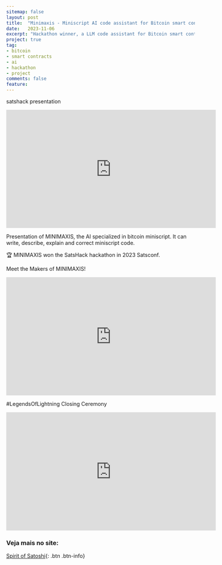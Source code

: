 ```yaml
---
sitemap: false
layout: post
title:  "Minimaxis - Miniscript AI code assistant for Bitcoin smart contracts"
date:   2023-11-06
excerpt: "Hackathon winner, a LLM code assistant for Bitcoin smart contracts."
project: true
tag:
- bitcoin
- smart contracts
- ai
- hackathon
- project
comments: false
feature: 
---
```


satshack presentation
<iframe width="560" height="315" src="https://www.youtube.com/embed/huvBFj1M4Fo?si=faEpxwplzKF6ymID" title="YouTube video player" frameborder="0" allow="accelerometer; autoplay; clipboard-write; encrypted-media; gyroscope; picture-in-picture; web-share" referrerpolicy="strict-origin-when-cross-origin" allowfullscreen></iframe>

Presentation of MINIMAXIS, the AI specialized in bitcoin miniscript. It can write, describe, explain and correct miniscript code.

🏆 MINIMAXIS won the SatsHack hackathon in 2023 Satsconf.


Meet the Makers of MINIMAXIS!

<iframe width="560" height="315" src="https://www.youtube.com/embed/DCkZKxebNTk?si=YFeueAfbHInb7f__" title="YouTube video player" frameborder="0" allow="accelerometer; autoplay; clipboard-write; encrypted-media; gyroscope; picture-in-picture; web-share" referrerpolicy="strict-origin-when-cross-origin" allowfullscreen></iframe>


#LegendsOfLightning Closing Ceremony
<iframe width="560" height="315" src="https://www.youtube.com/embed/NR1-HOS4xDA?si=PYM3snT3s9BkTPFy" title="YouTube video player" frameborder="0" allow="accelerometer; autoplay; clipboard-write; encrypted-media; gyroscope; picture-in-picture; web-share" referrerpolicy="strict-origin-when-cross-origin" allowfullscreen></iframe>




### Veja mais no site:
[Spirit of Satoshi](https://spiritofsatoshi.ai){: .btn .btn-info}
